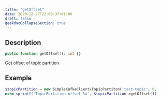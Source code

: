 ```yaml
---
title: "getOffset"
date: 2020-12-27T22:09:37+01:00
draft: false
geekdocCollapseSection: true
---
```

## Description
```php
public function getOffset(): int {}
```
Get offset of topic partition
## Example
```php
$topicPartition = new SimpleKafkaClient\TopicPartiton('test-topic', 0, 100);
echo sprintf('TopicPartition offset %d', $topicPartition->getOffset()) . PHP_EOL;
```